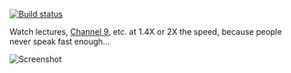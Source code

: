[![Build status](https://ci.appveyor.com/api/projects/status/8keipnmc1ix01car?svg=true)](https://ci.appveyor.com/project/mmaitre314/talkfaster)

Watch lectures, [Channel 9](http://channel9.msdn.com/), etc. at 1.4X or 2X the speed, because people never speak fast enough...

![Screenshot](http://mmaitre314.github.io/images/TalkFaster.jpg)
